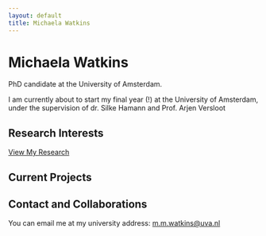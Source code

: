 ```yaml
---
layout: default
title: Michaela Watkins
---
```


# Michaela Watkins

PhD candidate at the University of Amsterdam.

I am currently about to start my final year (!) at the University of Amsterdam, under the supervision of dr. Silke Hamann and Prof. Arjen Versloot

## Research Interests

[View My Research](/research)

## Current Projects




## Contact and Collaborations

You can email me at my university address: m.m.watkins@uva.nl
